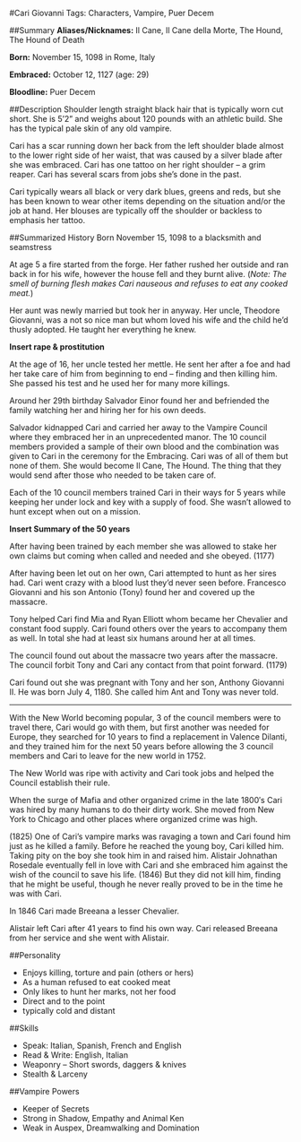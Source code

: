 #Cari Giovanni
Tags: Characters, Vampire, Puer Decem

##Summary
**Aliases/Nicknames:** Il Cane, Il Cane della Morte, The Hound, The Hound of Death

**Born:** November 15, 1098 in Rome, Italy

**Embraced:** October 12, 1127 (age: 29)

**Bloodline:** Puer Decem

##Description
Shoulder length straight black hair that is typically worn cut short. She is 5’2” and weighs about 120 pounds with an athletic build. She has the typical pale skin of any old vampire.

Cari has a scar running down her back from the left shoulder blade almost to the lower right side of her waist, that was caused by a silver blade after she was embraced. Cari has one tattoo on her right shoulder – a grim reaper. Cari has several scars from jobs she’s done in the past.

Cari typically wears all black or very dark blues, greens and reds, but she has been known to wear other items depending on the situation and/or the job at hand. Her blouses are typically off the shoulder or backless to emphasis her tattoo.

##Summarized History
Born November 15, 1098 to a blacksmith and seamstress

At age 5 a fire started from the forge. Her father rushed her outside and ran back in for his wife, however the house fell and they burnt alive. (_Note: The smell of burning flesh makes Cari nauseous and refuses to eat any cooked meat._)

Her aunt was newly married but took her in anyway. Her uncle, Theodore Giovanni, was a not so nice man but whom loved his wife and the child he’d thusly adopted. He taught her everything he knew.

**Insert rape & prostitution**

At the age of 16, her uncle tested her mettle. He sent her after a foe and had her take care of him from beginning to end – finding and then killing him. She passed his test and he used her for many more killings.

Around her 29th birthday Salvador Einor found her and befriended the family watching her and hiring her for his own deeds.

Salvador kidnapped Cari and carried her away to the Vampire Council where they embraced her in an unprecedented manor. The 10 council members provided a sample of their own blood and the combination was given to Cari in the ceremony for the Embracing. Cari was of all of them but none of them. She would become Il Cane, The Hound. The thing that they would send after those who needed to be taken care of.

Each of the 10 council members trained Cari in their ways for 5 years while keeping her under lock and key with a supply of food. She wasn’t allowed to hunt except when out on a mission.

**Insert Summary of the 50 years**

After having been trained by each member she was allowed to stake her own claims but coming when called and needed and she obeyed. (1177)

After having been let out on her own, Cari attempted to hunt as her sires had. Cari went crazy with a blood lust they’d never seen before. Francesco Giovanni and his son Antonio (Tony) found her and covered up the massacre. 

Tony helped Cari find Mia and Ryan Elliott whom became her Chevalier and constant food supply.  Cari found others over the years to accompany them as well.  In total she had at least six humans around her at all times.

The council found out about the massacre two years after the massacre.  The council forbit Tony and Cari any contact from that point forward. (1179)

Cari found out she was pregnant with Tony and her son, Anthony Giovanni II. He was born July 4, 1180.  She called him Ant and Tony was never told.

*****

With the New World becoming popular, 3 of the council members were to travel there, Cari would go with them, but first another was needed for Europe, they searched for 10 years to find a replacement in  Valence Dilanti, and they trained him for the next 50 years before allowing the 3 council members and Cari to leave for the new world in 1752.

The New World was ripe with activity and Cari took jobs and helped the Council establish their rule.

When the surge of Mafia and other organized crime in the late 1800′s Cari was hired by many humans to do their dirty work. She moved from New York to Chicago and other places where organized crime was high.

(1825) One of Cari’s vampire marks was ravaging a town and Cari found him just as he killed a family. Before he reached the young boy, Cari killed him. Taking pity on the boy she took him in and raised him. Alistair Johnathan Rosedale eventually fell in love with Cari and she embraced him against the wish of the council to save his life. (1846) But they did not kill him, finding that he might be useful, though he never really proved to be in the time he was with Cari.

In 1846 Cari made Breeana a lesser Chevalier.

Alistair left Cari after 41 years to find his own way.  Cari released Breeana from her service and she went with Alistair.


##Personality
* Enjoys killing, torture and pain (others or hers)
* As a human refused to eat cooked meat
* Only likes to hunt her marks, not her food
* Direct and to the point
* typically cold and distant


##Skills
* Speak: Italian, Spanish, French and English
* Read & Write: English, Italian
* Weaponry – Short swords, daggers & knives
* Stealth & Larceny

##Vampire Powers
* Keeper of Secrets
* Strong in Shadow, Empathy and Animal Ken
* Weak in Auspex, Dreamwalking and Domination
